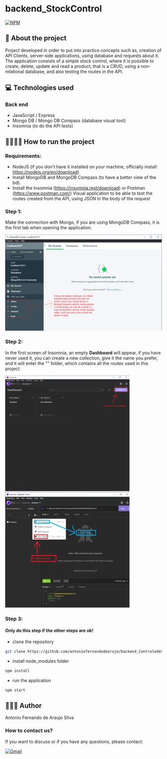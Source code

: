 # backend_StockControl
[![NPM](https://img.shields.io/npm/l/react)](https://github.com/antoniofernandodearujo/app_orcamento_pessoal/blob/main/LICENSE)

## 👀 About the project

Project developed in order to put into practice concepts such as, creation of API Clients, server-side applications, using database and requests about it.
The application consists of a simple stock control, where it is possible to create, delete, update and read a product, that is
a CRUD, using a non-relational database, and also testing the routes in the API.

## 💻 Technologies used
### Back end
- JavaScript / Express
- Mongo DB / Mongo DB Compass (database visual tool)
- Insomnia (to do the API tests)

## 👨‍💻👩‍💻 How to run the project
### Requirements: 
- NodeJS (if you don't have it installed on your machine, officially install: https://nodejs.org/en/download)
- Install MongoDB and MongoDB Compass (to have a better view of the bd).
- Install the Insomnia (https://insomnia.rest/download) or Postman (https://www.postman.com/) 
Visual application to be able to test the routes created from the API, using JSON in the body of the request

### Step 1:
Make the connection with Mongo, if you are using MongoDB Compass, it is the first tab when opening the application.

<div display=flex flex-direction=row>
  <img src="https://github.com/antoniofernandodearujo/backend_ControledeEstoque/blob/main/assets/img1_mongo.png"/>
</div>

### Step 2:
In the first screen of Insomnia, an empty **Dashboard** will appear, if you have never used it, you can create a new collection,
give it the name you prefer, and it will enter the "" folder, which contains all the routes used in this project.

<div display=flex flex-direction=row>
  <img src="https://github.com/antoniofernandodearujo/backend_ControledeEstoque/blob/main/assets/img1_insomnia.png" width="400px" height="370px"/>
  <img src="https://github.com/antoniofernandodearujo/backend_ControledeEstoque/blob/main/assets/img2_insomnia.png"width="400px" height="370px"/>
</div>

### Step 3:
#### Only do this step if the other steps are ok!

- clone the repository
```bash
git clone https://github.com/antoniofernandodearujo/backend_ControledeStock
```

- install node_modules folder
```bash
npm install
```

- run the application
```bash
npm start
```

## 🧑🏾‍💻 Author
Antonio Fernando de Araujo Silva
### How to contact us?
If you want to discuss or if you have any questions, please contact:

[![Gmail](https://img.shields.io/badge/Gmail-darkred?style=for-the-badge&logo=gmail&logoColor=white)](mailto:afas@academico.ufpb.br)
